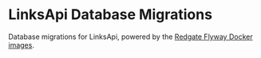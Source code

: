 # LinksApi Database Migrations

Database migrations for LinksApi, powered by the [Redgate Flyway Docker images](https://hub.docker.com/r/redgate/flyway).